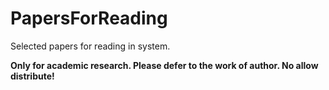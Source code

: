 # PapersForReading
Selected papers for reading in system.  

**Only for academic research. Please defer to the work of author. No allow distribute!**
